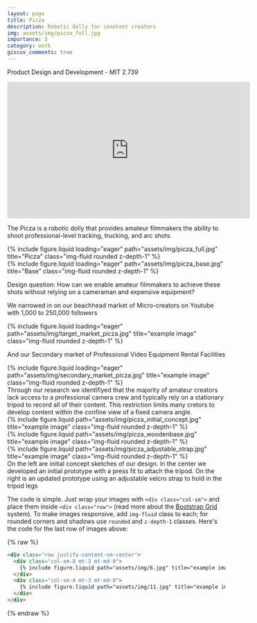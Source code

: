 ```yaml
---
layout: page
title: Picza
description: Robotic dolly for conetent creators
img: assets/img/picza_full.jpg
importance: 2
category: work
giscus_comments: true
---
```


Product Design and Development - MIT 2.739

<div class="row justify-content-center">
    <div class="col-sm-12 mt-3 mt-md-0">
        <!-- YouTube video embed -->
        <iframe width="560" height="315" 
                src="https://www.youtube.com/embed/8OlQn_vJShk" 
                title="Picza Demo" 
                frameborder="0" 
                allow="accelerometer; autoplay; clipboard-write; encrypted-media; gyroscope; picture-in-picture" 
                allowfullscreen>
        </iframe>
    </div>
</div>

The Picza is a robotic dolly that provides amateur filmmakers the ability to shoot professional-level tracking, trucking, and arc shots.
<div class="row">
    <div class="col-sm mt-3 mt-md-0">
        {% include figure.liquid loading="eager" path="assets/img/picza_full.jpg" title="Picza" class="img-fluid rounded z-depth-1" %}
    </div>
    <div class="col-sm mt-3 mt-md-0">
        {% include figure.liquid loading="eager" path="assets/img/picza_base.jpg" title="Base" class="img-fluid rounded z-depth-1" %}
    </div>
</div>

Design question: How can we enable amateur filmmakers to achieve these shots without relying on a cameraman and expensive equipment?

We narrowed in on our beachhead market of Micro-creators on Youtube with 1,000 to 250,000 followers
<div class="row">
    <div class="col-sm mt-3 mt-md-0">
        {% include figure.liquid loading="eager" path="assets/img/target_market_picza.jpg" title="example image" class="img-fluid rounded z-depth-1" %}
    </div>
</div>

And our Secondary market of Professional Video Equipment Rental Facilities
<div class="row">
    <div class="col-sm mt-3 mt-md-0">
        {% include figure.liquid loading="eager" path="assets/img/secondary_market_picza.jpg" title="example image" class="img-fluid rounded z-depth-1" %}
    </div>
</div>
Through our research we identifiyed that the majority of amateur creators lack access to a professional camera crew and typically rely on a stationary tripod to record all of their content. This restriction limits many cretors to develop content within the confine view of a fixed camera angle.


<div class="row justify-content-sm-center">
    <div class="col-sm-6 mt-3 mt-md-0">
        {% include figure.liquid path="assets/img/picza_initial_concept.jpg" title="example image" class="img-fluid rounded z-depth-1" %}
    </div>
    <div class="col-sm-3 mt-3 mt-md-0">
        {% include figure.liquid path="assets/img/picza_woodenbase.jpg" title="example image" class="img-fluid rounded z-depth-1" %}
    </div>
        <div class="col-sm-3 mt-3 mt-md-0">
        {% include figure.liquid path="assets/img/picza_adjustable_strap.jpg" title="example image" class="img-fluid rounded z-depth-1" %}
    </div>
</div>
<div class="caption">
    On the left are initial concept sketches of our design. In the center we developed an initial prototype with a press fit to attach the tripod. On the right is an updated prototype using an adjustable velcro strap to hold in the tripod legs
</div>

The code is simple.
Just wrap your images with `<div class="col-sm">` and place them inside `<div class="row">` (read more about the <a href="https://getbootstrap.com/docs/4.4/layout/grid/">Bootstrap Grid</a> system).
To make images responsive, add `img-fluid` class to each; for rounded corners and shadows use `rounded` and `z-depth-1` classes.
Here's the code for the last row of images above:

{% raw %}

```html
<div class="row justify-content-sm-center">
  <div class="col-sm-8 mt-3 mt-md-0">
    {% include figure.liquid path="assets/img/6.jpg" title="example image" class="img-fluid rounded z-depth-1" %}
  </div>
  <div class="col-sm-4 mt-3 mt-md-0">
    {% include figure.liquid path="assets/img/11.jpg" title="example image" class="img-fluid rounded z-depth-1" %}
  </div>
</div>
```

{% endraw %}
